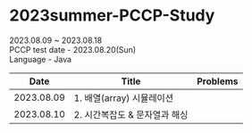 # 2023summer-PCCP-Study

2023.08.09 ~ 2023.08.18  
PCCP test date - 2023.08.20(Sun)  
Language - Java  

|Date|Title|Problems|
|---|---|---|
|2023.08.09|1. 배열(array) 시뮬레이션||
|2023.08.10|2. 시간복잡도 & 문자열과 해싱||
